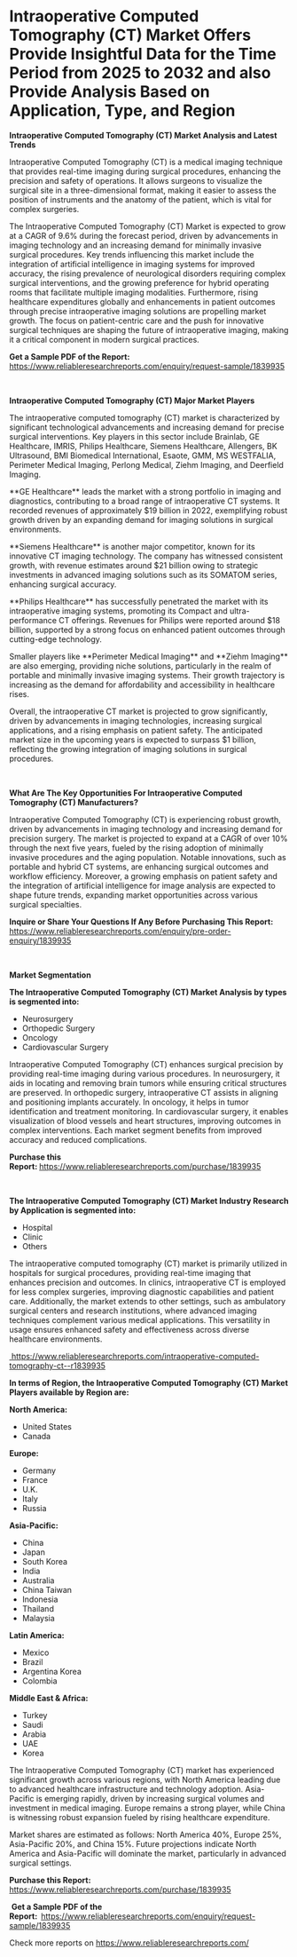 <p><h1>Intraoperative Computed Tomography (CT) Market Offers Provide Insightful Data for the Time Period from 2025 to 2032 and also Provide Analysis Based on Application, Type, and Region</h1></p><p><strong>Intraoperative Computed Tomography (CT) Market Analysis and Latest Trends</strong></p>
<p><p>Intraoperative Computed Tomography (CT) is a medical imaging technique that provides real-time imaging during surgical procedures, enhancing the precision and safety of operations. It allows surgeons to visualize the surgical site in a three-dimensional format, making it easier to assess the position of instruments and the anatomy of the patient, which is vital for complex surgeries.</p><p>The Intraoperative Computed Tomography (CT) Market is expected to grow at a CAGR of 9.6% during the forecast period, driven by advancements in imaging technology and an increasing demand for minimally invasive surgical procedures. Key trends influencing this market include the integration of artificial intelligence in imaging systems for improved accuracy, the rising prevalence of neurological disorders requiring complex surgical interventions, and the growing preference for hybrid operating rooms that facilitate multiple imaging modalities. Furthermore, rising healthcare expenditures globally and enhancements in patient outcomes through precise intraoperative imaging solutions are propelling market growth. The focus on patient-centric care and the push for innovative surgical techniques are shaping the future of intraoperative imaging, making it a critical component in modern surgical practices.</p></p>
<p><strong>Get a Sample PDF of the Report:&nbsp;</strong> <a href="https://www.reliableresearchreports.com/enquiry/request-sample/1839935?utm_campaign=2326&utm_medium=2&utm_source=Github&utm_content=ia&utm_term=05032025&utm_id=intraoperative-computed-tomography-ct">https://www.reliableresearchreports.com/enquiry/request-sample/1839935</a></p>
<p>&nbsp;</p>
<p><strong>Intraoperative Computed Tomography (CT) Major Market Players</strong></p>
<p><p>The intraoperative computed tomography (CT) market is characterized by significant technological advancements and increasing demand for precise surgical interventions. Key players in this sector include Brainlab, GE Healthcare, IMRIS, Philips Healthcare, Siemens Healthcare, Allengers, BK Ultrasound, BMI Biomedical International, Esaote, GMM, MS WESTFALIA, Perimeter Medical Imaging, Perlong Medical, Ziehm Imaging, and Deerfield Imaging.</p><p>**GE Healthcare** leads the market with a strong portfolio in imaging and diagnostics, contributing to a broad range of intraoperative CT systems. It recorded revenues of approximately $19 billion in 2022, exemplifying robust growth driven by an expanding demand for imaging solutions in surgical environments. </p><p>**Siemens Healthcare** is another major competitor, known for its innovative CT imaging technology. The company has witnessed consistent growth, with revenue estimates around $21 billion owing to strategic investments in advanced imaging solutions such as its SOMATOM series, enhancing surgical accuracy.</p><p>**Philips Healthcare** has successfully penetrated the market with its intraoperative imaging systems, promoting its Compact and ultra-performance CT offerings. Revenues for Philips were reported around $18 billion, supported by a strong focus on enhanced patient outcomes through cutting-edge technology.</p><p>Smaller players like **Perimeter Medical Imaging** and **Ziehm Imaging** are also emerging, providing niche solutions, particularly in the realm of portable and minimally invasive imaging systems. Their growth trajectory is increasing as the demand for affordability and accessibility in healthcare rises.</p><p>Overall, the intraoperative CT market is projected to grow significantly, driven by advancements in imaging technologies, increasing surgical applications, and a rising emphasis on patient safety. The anticipated market size in the upcoming years is expected to surpass $1 billion, reflecting the growing integration of imaging solutions in surgical procedures.</p></p>
<p>&nbsp;</p>
<p><strong>What Are The Key Opportunities For Intraoperative Computed Tomography (CT) Manufacturers?</strong></p>
<p><p>Intraoperative Computed Tomography (CT) is experiencing robust growth, driven by advancements in imaging technology and increasing demand for precision surgery. The market is projected to expand at a CAGR of over 10% through the next five years, fueled by the rising adoption of minimally invasive procedures and the aging population. Notable innovations, such as portable and hybrid CT systems, are enhancing surgical outcomes and workflow efficiency. Moreover, a growing emphasis on patient safety and the integration of artificial intelligence for image analysis are expected to shape future trends, expanding market opportunities across various surgical specialties.</p></p>
<p><strong>Inquire or Share Your Questions If Any Before Purchasing This Report:</strong> <a href="https://www.reliableresearchreports.com/enquiry/pre-order-enquiry/1839935?utm_campaign=2326&utm_medium=2&utm_source=Github&utm_content=ia&utm_term=05032025&utm_id=intraoperative-computed-tomography-ct">https://www.reliableresearchreports.com/enquiry/pre-order-enquiry/1839935</a></p>
<p>&nbsp;</p>
<p><strong>Market Segmentation</strong></p>
<p><strong>The Intraoperative Computed Tomography (CT) Market Analysis by types is segmented into:</strong></p>
<p><ul><li>Neurosurgery</li><li>Orthopedic Surgery</li><li>Oncology</li><li>Cardiovascular Surgery</li></ul></p>
<p><p>Intraoperative Computed Tomography (CT) enhances surgical precision by providing real-time imaging during various procedures. In neurosurgery, it aids in locating and removing brain tumors while ensuring critical structures are preserved. In orthopedic surgery, intraoperative CT assists in aligning and positioning implants accurately. In oncology, it helps in tumor identification and treatment monitoring. In cardiovascular surgery, it enables visualization of blood vessels and heart structures, improving outcomes in complex interventions. Each market segment benefits from improved accuracy and reduced complications.</p></p>
<p><strong>Purchase this Report:&nbsp;</strong><a href="https://www.reliableresearchreports.com/purchase/1839935?utm_campaign=2326&utm_medium=2&utm_source=Github&utm_content=ia&utm_term=05032025&utm_id=intraoperative-computed-tomography-ct">https://www.reliableresearchreports.com/purchase/1839935</a></p>
<p>&nbsp;</p>
<p><strong>The Intraoperative Computed Tomography (CT) Market Industry Research by Application is segmented into:</strong></p>
<p><ul><li>Hospital</li><li>Clinic</li><li>Others</li></ul></p>
<p><p>The intraoperative computed tomography (CT) market is primarily utilized in hospitals for surgical procedures, providing real-time imaging that enhances precision and outcomes. In clinics, intraoperative CT is employed for less complex surgeries, improving diagnostic capabilities and patient care. Additionally, the market extends to other settings, such as ambulatory surgical centers and research institutions, where advanced imaging techniques complement various medical applications. This versatility in usage ensures enhanced safety and effectiveness across diverse healthcare environments.</p></p>
<p><a href="https://www.reliableresearchreports.com/intraoperative-computed-tomography-ct--r1839935?utm_campaign=2326&utm_medium=2&utm_source=Github&utm_content=ia&utm_term=05032025&utm_id=intraoperative-computed-tomography-ct">&nbsp;https://www.reliableresearchreports.com/intraoperative-computed-tomography-ct--r1839935</a></p>
<p><strong>In terms of Region, the Intraoperative Computed Tomography (CT) Market Players available by Region are:</strong></p>
<p>
    <p> <strong> North America: </strong>
        <ul>
            <li>United States</li>
            <li>Canada</li>
        </ul>
        </p> 
    <p> <strong> Europe: </strong>
        <ul>
            <li>Germany</li>
            <li>France</li>
            <li>U.K.</li>
            <li>Italy</li>
            <li>Russia</li>
        </ul>
        </p> 
    <p> <strong> Asia-Pacific: </strong>
        <ul>
            <li>China</li>
            <li>Japan</li>
            <li>South Korea</li>
            <li>India</li>
            <li>Australia</li>
            <li>China Taiwan</li>
            <li>Indonesia</li>
            <li>Thailand</li>
            <li>Malaysia</li>
        </ul>
        </p> 
    <p> <strong> Latin America: </strong>
        <ul>
            <li>Mexico</li>
            <li>Brazil</li>
            <li>Argentina Korea</li>
            <li>Colombia</li>
        </ul>
        </p> 
    <p> <strong> Middle East & Africa: </strong>
        <ul>
            <li>Turkey</li>
            <li>Saudi</li>
            <li>Arabia</li>
            <li>UAE</li>
            <li>Korea</li>
        </ul>
    </p>
    </p>
<p><p>The Intraoperative Computed Tomography (CT) market has experienced significant growth across various regions, with North America leading due to advanced healthcare infrastructure and technology adoption. Asia-Pacific is emerging rapidly, driven by increasing surgical volumes and investment in medical imaging. Europe remains a strong player, while China is witnessing robust expansion fueled by rising healthcare expenditure. </p><p>Market shares are estimated as follows: North America 40%, Europe 25%, Asia-Pacific 20%, and China 15%. Future projections indicate North America and Asia-Pacific will dominate the market, particularly in advanced surgical settings.</p></p>
<p><strong>Purchase this Report: </strong><a href="https://www.reliableresearchreports.com/purchase/1839935?utm_campaign=2326&utm_medium=2&utm_source=Github&utm_content=ia&utm_term=05032025&utm_id=intraoperative-computed-tomography-ct">https://www.reliableresearchreports.com/purchase/1839935</a></p>
<p>&nbsp;<strong>Get a Sample PDF of the Report:&nbsp;&nbsp;</strong><a href="https://www.reliableresearchreports.com/enquiry/request-sample/1839935?utm_campaign=2326&utm_medium=2&utm_source=Github&utm_content=ia&utm_term=05032025&utm_id=intraoperative-computed-tomography-ct">https://www.reliableresearchreports.com/enquiry/request-sample/1839935</a></p>
<p><strong></strong></p>
<p>Check more reports on <a href="https://www.reliableresearchreports.com/?utm_campaign=2326&utm_medium=2&utm_source=Github&utm_content=ia&utm_term=05032025&utm_id=intraoperative-computed-tomography-ct">https://www.reliableresearchreports.com/</a></p>
